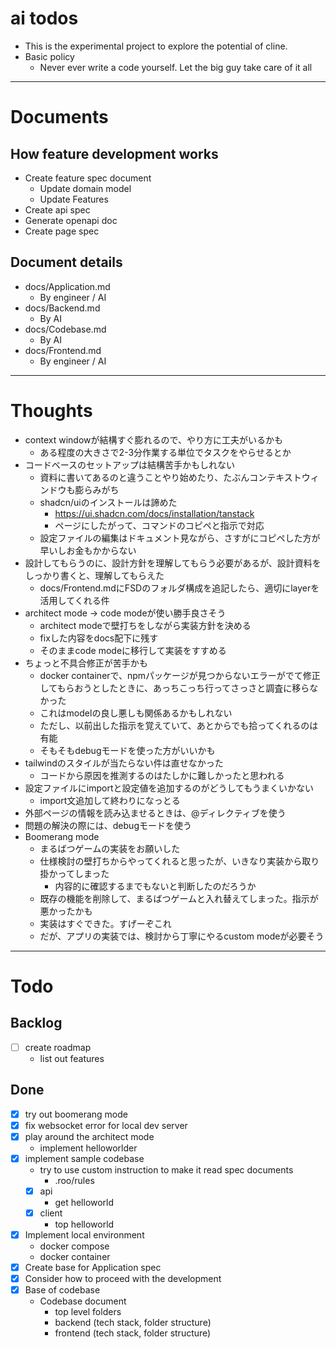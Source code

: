 # ai todos
- This is the experimental project to explore the potential of cline.
- Basic policy
    - Never ever write a code yourself. Let the big guy take care of it all

---

# Documents
## How feature development works
- Create feature spec document
    - Update domain model
    - Update Features
- Create api spec
- Generate openapi doc
- Create page spec

## Document details
- docs/Application.md
    - By engineer / AI
- docs/Backend.md
    - By AI
- docs/Codebase.md
    - By AI
- docs/Frontend.md
    - By engineer / AI

---

# Thoughts
- context windowが結構すぐ膨れるので、やり方に工夫がいるかも
    - ある程度の大きさで2-3分作業する単位でタスクをやらせるとか
- コードベースのセットアップは結構苦手かもしれない
    - 資料に書いてあるのと違うことやり始めたり、たぶんコンテキストウィンドウも膨らみがち
    - shadcn/uiのインストールは諦めた
        - https://ui.shadcn.com/docs/installation/tanstack
        - ページにしたがって、コマンドのコピペと指示で対応
    - 設定ファイルの編集はドキュメント見ながら、さすがにコピペした方が早いしお金もかからない
- 設計してもらうのに、設計方針を理解してもらう必要があるが、設計資料をしっかり書くと、理解してもらえた
    - docs/Frontend.mdにFSDのフォルダ構成を追記したら、適切にlayerを活用してくれる件
- architect mode -> code modeが使い勝手良さそう
    - architect modeで壁打ちをしながら実装方針を決める
    - fixした内容をdocs配下に残す
    - そのままcode modeに移行して実装をすすめる
- ちょっと不具合修正が苦手かも
    - docker containerで、npmパッケージが見つからないエラーがでて修正してもらおうとしたときに、あっちこっち行ってさっさと調査に移らなかった
    - これはmodelの良し悪しも関係あるかもしれない
    - ただし、以前出した指示を覚えていて、あとからでも拾ってくれるのは有能
    - そもそもdebugモードを使った方がいいかも
- tailwindのスタイルが当たらない件は直せなかった
    - コードから原因を推測するのはたしかに難しかったと思われる
- 設定ファイルにimportと設定値を追加するのがどうしてもうまくいかない
    - import文追加して終わりになっとる
- 外部ページの情報を読み込ませるときは、@ディレクティブを使う
- 問題の解決の際には、debugモードを使う
- Boomerang mode
    - まるばつゲームの実装をお願いした
    - 仕様検討の壁打ちからやってくれると思ったが、いきなり実装から取り掛かってしまった
        - 内容的に確認するまでもないと判断したのだろうか
    - 既存の機能を削除して、まるばつゲームと入れ替えてしまった。指示が悪かったかも
    - 実装はすぐできた。すげーぞこれ
    - だが、アプリの実装では、検討から丁寧にやるcustom modeが必要そう

---

# Todo
## Backlog
- [ ] create roadmap
    - list out features

## Done
- [x] try out boomerang mode
- [x] fix websocket error for local dev server
- [x] play around the architect mode
    - implement helloworlder
- [x] implement sample codebase
    - try to use custom instruction to make it read spec documents
        - .roo/rules
    - [x] api
        - get helloworld
    - [x] client
        - top helloworld
- [x] Implement local environment
    - docker compose
    - docker container
- [x] Create base for Application spec
- [x] Consider how to proceed with the development
- [x] Base of codebase
    - Codebase document
        - top level folders
        - backend (tech stack, folder structure)
        - frontend (tech stack, folder structure)